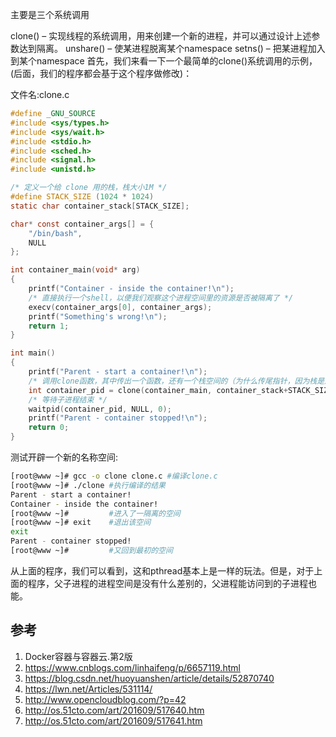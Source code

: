 

主要是三个系统调用

clone() – 实现线程的系统调用，用来创建一个新的进程，并可以通过设计上述参数达到隔离。
unshare() – 使某进程脱离某个namespace
setns() – 把某进程加入到某个namespace
首先，我们来看一下一个最简单的clone()系统调用的示例，(后面，我们的程序都会基于这个程序做修改)：

文件名:clone.c

```c
#define _GNU_SOURCE 
#include <sys/types.h>
#include <sys/wait.h>
#include <stdio.h>
#include <sched.h>
#include <signal.h>
#include <unistd.h>

/* 定义一个给 clone 用的栈，栈大小1M */
#define STACK_SIZE (1024 * 1024) 
static char container_stack[STACK_SIZE];

char* const container_args[] = {
    "/bin/bash",
    NULL
};

int container_main(void* arg)
{
    printf("Container - inside the container!\n");
    /* 直接执行一个shell，以便我们观察这个进程空间里的资源是否被隔离了 */
    execv(container_args[0], container_args);
    printf("Something's wrong!\n");
    return 1;
}

int main()
{
    printf("Parent - start a container!\n");
    /* 调用clone函数，其中传出一个函数，还有一个栈空间的（为什么传尾指针，因为栈是反着的） */
    int container_pid = clone(container_main, container_stack+STACK_SIZE, SIGCHLD, NULL);
    /* 等待子进程结束 */
    waitpid(container_pid, NULL, 0);
    printf("Parent - container stopped!\n");
    return 0;
}
```
 测试开辟一个新的名称空间:

```sh
[root@www ~]# gcc -o clone clone.c #编译clone.c
[root@www ~]# ./clone #执行编译的结果
Parent - start a container!
Container - inside the container!
[root@www ~]#         #进入了一隔离的空间
[root@www ~]# exit    #退出该空间
exit
Parent - container stopped!
[root@www ~]#         #又回到最初的空间
```
从上面的程序，我们可以看到，这和pthread基本上是一样的玩法。但是，对于上面的程序，父子进程的进程空间是没有什么差别的，父进程能访问到的子进程也能。

## 参考

1. Docker容器与容器云.第2版
2. https://www.cnblogs.com/linhaifeng/p/6657119.html
3. https://blog.csdn.net/huoyuanshen/article/details/52870740
4. https://lwn.net/Articles/531114/
5. http://www.opencloudblog.com/?p=42
6. http://os.51cto.com/art/201609/517640.htm
7. http://os.51cto.com/art/201609/517641.htm